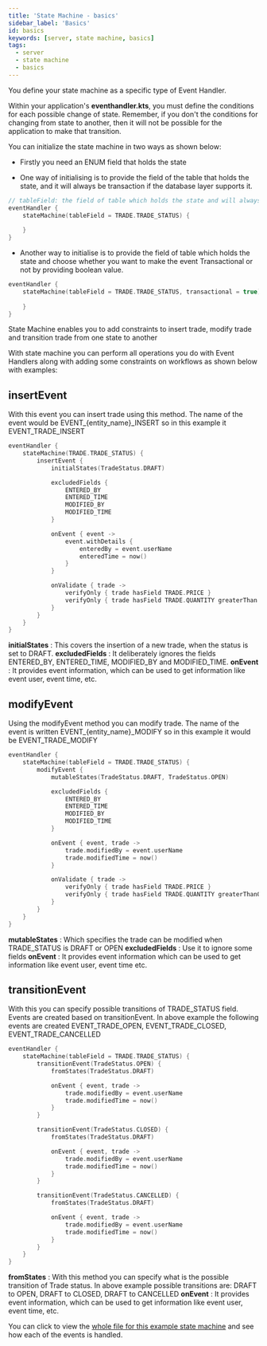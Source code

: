 ```yaml
---
title: 'State Machine - basics'
sidebar_label: 'Basics'
id: basics
keywords: [server, state machine, basics]
tags:
  - server
  - state machine
  - basics
---
```


You define your state machine as a specific type of Event Handler. 

Within your application's **eventhandler.kts**, you must define the conditions for each possible change of state. Remember, if you don't the conditions for changing from state to another, then it will not be possible for the application to make that transition.

You can initialize the state machine in two ways as shown below:

- Firstly you need an ENUM field that holds the state

- One way of initialising is to provide the field of the table that holds the state, and it will always be transaction if the database layer supports it.
```kotlin
// tableField: the field of table which holds the state and will always be transaction if the database layer supports it.
eventHandler {
    stateMachine(tableField = TRADE.TRADE_STATUS) {
        
    }
}
```

- Another way to initialise is to provide the field of table which holds the state and choose whether you want to make the event Transactional or not by providing boolean value.
```kotlin
eventHandler {
    stateMachine(tableField = TRADE.TRADE_STATUS, transactional = true) {
        
    }
}
````

State Machine enables you to add constraints to insert trade, modify trade and transition trade from one state to another

With state machine you can perform all operations you do with Event Handlers along with adding some constraints on workflows as shown below with examples:

## insertEvent

With this event you can insert trade using this method. The name of the event would be EVENT_{entity_name}_INSERT so in this example it EVENT_TRADE_INSERT

```kotlin
eventHandler {
    stateMachine(TRADE.TRADE_STATUS) {
        insertEvent {
            initialStates(TradeStatus.DRAFT)

            excludedFields {
                ENTERED_BY
                ENTERED_TIME
                MODIFIED_BY
                MODIFIED_TIME
            }

            onEvent { event ->
                event.withDetails {
                    enteredBy = event.userName
                    enteredTime = now()
                }
            }

            onValidate { trade ->
                verifyOnly { trade hasField TRADE.PRICE }
                verifyOnly { trade hasField TRADE.QUANTITY greaterThan 0 }
            }
        }
    }
}
```

**initialStates** : This covers the insertion of a new trade, when the status is set to DRAFT. 
**excludedFields** : It deliberately ignores the fields ENTERED_BY, ENTERED_TIME, MODIFIED_BY and MODIFIED_TIME. 
**onEvent** : It provides event information, which can be used to get information like event user, event time, etc.

## modifyEvent

Using the modifyEvent method you can modify trade. The name of the event is written EVENT_{entity_name}_MODIFY so in this example it would be EVENT_TRADE_MODIFY

```kotlin
eventHandler {
    stateMachine(tableField = TRADE.TRADE_STATUS) {
        modifyEvent {
            mutableStates(TradeStatus.DRAFT, TradeStatus.OPEN)

            excludedFields {
                ENTERED_BY
                ENTERED_TIME
                MODIFIED_BY
                MODIFIED_TIME
            }

            onEvent { event, trade ->
                trade.modifiedBy = event.userName
                trade.modifiedTime = now()
            }

            onValidate { trade ->
                verifyOnly { trade hasField TRADE.PRICE }
                verifyOnly { trade hasField TRADE.QUANTITY greaterThanOrEqual 0 }
            }
        }
    }
}
```

**mutableStates** : Which specifies the trade can be modified when TRADE_STATUS is DRAFT or OPEN
**excludedFields** : Use it to ignore some fields
**onEvent** : It provides event information which can be used to get information like event user, event time etc.

## transitionEvent

With this you can specify possible transitions of TRADE_STATUS field. Events are created based on transitionEvent. In above example the following events are created EVENT_TRADE_OPEN, EVENT_TRADE_CLOSED, EVENT_TRADE_CANCELLED

```kotlin
eventHandler {
    stateMachine(tableField = TRADE.TRADE_STATUS) {
        transitionEvent(TradeStatus.OPEN) {
            fromStates(TradeStatus.DRAFT)

            onEvent { event, trade ->
                trade.modifiedBy = event.userName
                trade.modifiedTime = now()
            }
        }

        transitionEvent(TradeStatus.CLOSED) {
            fromStates(TradeStatus.DRAFT)

            onEvent { event, trade ->
                trade.modifiedBy = event.userName
                trade.modifiedTime = now()
            }
        }

        transitionEvent(TradeStatus.CANCELLED) {
            fromStates(TradeStatus.DRAFT)

            onEvent { event, trade ->
                trade.modifiedBy = event.userName
                trade.modifiedTime = now()
            }
        }
    }
}
```

**fromStates** : With this method you can specify what is the possible transition of Trade status. In above example possible transitions are: DRAFT to OPEN, DRAFT to CLOSED, DRAFT to CANCELLED
**onEvent** : It provides event information, which can be used to get information like event user, event time, etc.

You can click to view the [whole file for this example state machine](../../../server/state-machine/examples/) and see how each of the events is handled.
